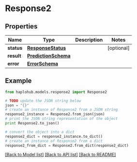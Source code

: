 # Response2


## Properties
Name | Type | Description | Notes
------------ | ------------- | ------------- | -------------
**status** | [**ResponseStatus**](ResponseStatus.md) |  | [optional] 
**result** | [**PredictionSchema**](PredictionSchema.md) |  | 
**error** | [**ErrorSchema**](ErrorSchema.md) |  | 

## Example

```python
from haplohub.models.response2 import Response2

# TODO update the JSON string below
json = "{}"
# create an instance of Response2 from a JSON string
response2_instance = Response2.from_json(json)
# print the JSON string representation of the object
print Response2.to_json()

# convert the object into a dict
response2_dict = response2_instance.to_dict()
# create an instance of Response2 from a dict
response2_from_dict = Response2.from_dict(response2_dict)
```
[[Back to Model list]](../README.md#documentation-for-models) [[Back to API list]](../README.md#documentation-for-api-endpoints) [[Back to README]](../README.md)


